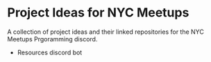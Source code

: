 # Project Ideas for NYC Meetups
A collection of project ideas and their linked repositories for the NYC Meetups Prgoramming discord.

- Resources discord bot
